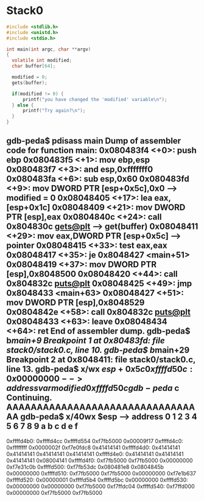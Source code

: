 # Stack0
```c
#include <stdlib.h>
#include <unistd.h>
#include <stdio.h>

int main(int argc, char **argv)
{
  volatile int modified;
  char buffer[64];

  modified = 0;
  gets(buffer);

  if(modified != 0) {
      printf("you have changed the 'modified' variable\n");
  } else {
      printf("Try again?\n");
  }
}
```
gdb-peda$ pdisass main
Dump of assembler code for function main:
   0x080483f4 <+0>:     push   ebp
   0x080483f5 <+1>:     mov    ebp,esp
   0x080483f7 <+3>:     and    esp,0xfffffff0
   0x080483fa <+6>:     sub    esp,0x60
   0x080483fd <+9>:     mov    DWORD PTR [esp+0x5c],0x0 --> modified = 0
   0x08048405 <+17>:    lea    eax,[esp+0x1c]
   0x08048409 <+21>:    mov    DWORD PTR [esp],eax
   0x0804840c <+24>:    call   0x804830c <gets@plt> --> get(buffer)
   0x08048411 <+29>:    mov    eax,DWORD PTR [esp+0x5c] --> pointer
   0x08048415 <+33>:    test   eax,eax
   0x08048417 <+35>:    je     0x8048427 <main+51>
   0x08048419 <+37>:    mov    DWORD PTR [esp],0x8048500
   0x08048420 <+44>:    call   0x804832c <puts@plt>
   0x08048425 <+49>:    jmp    0x8048433 <main+63>
   0x08048427 <+51>:    mov    DWORD PTR [esp],0x8048529
   0x0804842e <+58>:    call   0x804832c <puts@plt>
   0x08048433 <+63>:    leave
   0x08048434 <+64>:    ret
End of assembler dump.
gdb-peda$ b*main+9
Breakpoint 1 at 0x80483fd: file stack0/stack0.c, line 10.
gdb-peda$ b*main+29
Breakpoint 2 at 0x8048411: file stack0/stack0.c, line 13.
gdb-peda$ x/wx $esp+0x5c
0xffffd50c:     0x00000000    --> address var modified 0xffffd50c
gdb-peda$ c
Continuing.
AAAAAAAAAAAAAAAAAAAAAAAAAAAAAAAAA
gdb-peda$ x/40wx $esp
--> address       0 1 2 3         4 5 6 7         8 9 a b         c d e f
--------------------------------------------------------------------------
0xffffd4b0:     0xffffd4cc      0xffffd554      0xf7fb5000      0x00009f17
0xffffd4c0:     0xffffffff      0x0000002f      0xf7e0fdc8      0x41414141
0xffffd4d0:     0x41414141      0x41414141      0x41414141      0x41414141
0xffffd4e0:     0x41414141      0x41414141      0x41414141      0x08004141
0xffffd4f0:     0xf7fb5000      0xf7fb5000      0x00000000      0xf7e31c0b
0xffffd500:     0xf7fb53dc      0x080481e8      0x0804845b      0x00000000
0xffffd510:     0xf7fb5000      0xf7fb5000      0x00000000      0xf7e1b637
0xffffd520:     0x00000001      0xffffd5b4      0xffffd5bc      0x00000000
0xffffd530:     0x00000000      0x00000000      0xf7fb5000      0xf7ffdc04
0xffffd540:     0xf7ffd000      0x00000000      0xf7fb5000      0xf7fb5000
